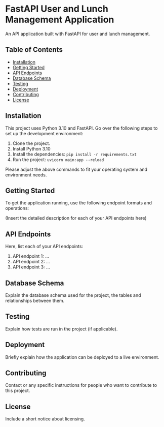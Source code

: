 # FastAPI User and Lunch Management Application

An API application built with FastAPI for user and lunch management.

## Table of Contents

- [Installation](#installation)
- [Getting Started](#getting-started)
- [API Endpoints](#api-endpoints)
- [Database Schema](#database-schema)
- [Testing](#testing)
- [Deployment](#deployment)
- [Contributing](#contributing)
- [License](#license)

## Installation

This project uses Python 3.10 and FastAPI. Go over the following steps to set up the development environment:

1. Clone the project.
2. Install Python 3.10
3. Install the dependencies: `pip install -r requirements.txt`
4. Run the project: `uvicorn main:app --reload`

Please adjust the above commands to fit your operating system and environment needs.

## Getting Started

To get the application running, use the following endpoint formats and operations:

(Insert the detailed description for each of your API endpoints here)

## API Endpoints

Here, list each of your API endpoints:

1. API endpoint 1: ...
2. API endpoint 2: ...
3. API endpoint 3: ...

## Database Schema

Explain the database schema used for the project, the tables and relationships between them.  

## Testing

Explain how tests are run in the project (if applicable).

## Deployment

Briefly explain how the application can be deployed to a live environment.

## Contributing

Contact or any specific instructions for people who want to contribute to this project.

## License

Include a short notice about licensing.